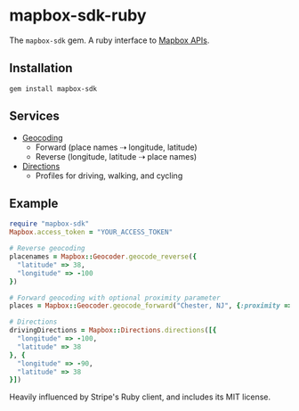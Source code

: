 # mapbox-sdk-ruby

The `mapbox-sdk` gem. A ruby interface to [Mapbox APIs](https://www.mapbox.com/developers/api/).

## Installation

```
gem install mapbox-sdk
```

## Services

* [Geocoding](https://www.mapbox.com/developers/api/geocoding/)
  * Forward (place names ⇢  longitude, latitude)
  * Reverse (longitude, latitude ⇢ place names)
* [Directions](https://www.mapbox.com/developers/api/directions/)
  * Profiles for driving, walking, and cycling

## Example

```rb
require "mapbox-sdk"
Mapbox.access_token = "YOUR_ACCESS_TOKEN"

# Reverse geocoding
placenames = Mapbox::Geocoder.geocode_reverse({
  "latitude" => 38,
  "longitude" => -100
})

# Forward geocoding with optional proximity parameter
places = Mapbox::Geocoder.geocode_forward("Chester, NJ", {:proximity => {:longitude => -74.6968, :latitude => 40.7843}})

# Directions
drivingDirections = Mapbox::Directions.directions([{
  "longitude" => -100,
  "latitude" => 38
}, {
  "longitude" => -90,
  "latitude" => 38
}])
```

Heavily influenced by Stripe's Ruby client, and includes its MIT license.
